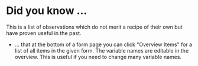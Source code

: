 # Did you know ...

This is a list of observations which do not merit a recipe of their own but have proven useful in the past.

- ... that at the bottom of a form page you can click "Overview Items" for a list of all items in the given form. 
      The variable names are editable in the overview. This is useful if you need to change many variable names.
